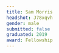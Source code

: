 ```yaml
---
title: Sam Morris
headshot: J78xqvh
gender: male
submitted: false
graduated: 2019
award: Fellowship
---
```

